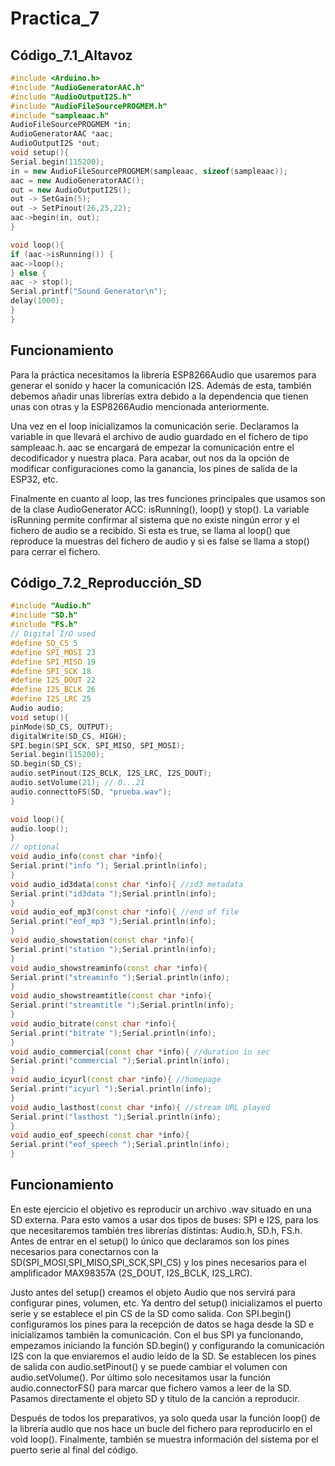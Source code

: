 # Practica_7

## Código_7.1_Altavoz
```cpp
#include <Arduino.h>
#include "AudioGeneratorAAC.h"
#include "AudioOutputI2S.h"
#include "AudioFileSourcePROGMEM.h"
#include "sampleaac.h"
AudioFileSourcePROGMEM *in;
AudioGeneratorAAC *aac;
AudioOutputI2S *out;
void setup(){
Serial.begin(115200);
in = new AudioFileSourcePROGMEM(sampleaac, sizeof(sampleaac));
aac = new AudioGeneratorAAC();
out = new AudioOutputI2S();
out -> SetGain(5);
out -> SetPinout(26,25,22);
aac->begin(in, out);
}

void loop(){
if (aac->isRunning()) {
aac->loop();
} else {
aac -> stop();
Serial.printf("Sound Generator\n");
delay(1000);
}
}
```
## Funcionamiento
Para la práctica necesitamos la librería ESP8266Audio que usaremos para generar el sonido y hacer la comunicación I2S. Además de esta, también debemos añadir unas librerías extra debido a la dependencia que tienen unas con otras y la ESP8266Audio mencionada anteriormente.

Una vez en el loop inicializamos la comunicación serie. Declaramos la variable in que llevará el archivo de audio guardado en el fichero de tipo sampleaac.h.  aac se encargará de empezar la comunicación entre el decodificador y nuestra placa. Para acabar, out nos da la opción de modificar configuraciones como la ganancia, los pines de salida de la ESP32, etc.

Finalmente en cuanto al loop, las tres funciones principales que usamos son de la clase AudioGenerator ACC: isRunning(), loop() y stop(). La variable isRunning permite confirmar al sistema que no existe ningún error y el fichero de audio se a recibido. Si esta es true, se llama al loop() que reproduce la muestras del fichero de audio y si es false se llama a stop() para cerrar el fichero.

## Código_7.2_Reproducción_SD
```cpp
#include "Audio.h"
#include "SD.h"
#include "FS.h"
// Digital I/O used
#define SD_CS 5
#define SPI_MOSI 23
#define SPI_MISO 19
#define SPI_SCK 18
#define I2S_DOUT 22
#define I2S_BCLK 26
#define I2S_LRC 25
Audio audio;
void setup(){
pinMode(SD_CS, OUTPUT);
digitalWrite(SD_CS, HIGH);
SPI.begin(SPI_SCK, SPI_MISO, SPI_MOSI);
Serial.begin(115200);
SD.begin(SD_CS);
audio.setPinout(I2S_BCLK, I2S_LRC, I2S_DOUT);
audio.setVolume(21); // 0...21
audio.connecttoFS(SD, "prueba.wav");
}

void loop(){
audio.loop();
}
// optional
void audio_info(const char *info){
Serial.print("info "); Serial.println(info);
}
void audio_id3data(const char *info){ //id3 metadata
Serial.print("id3data ");Serial.println(info);
}
void audio_eof_mp3(const char *info){ //end of file
Serial.print("eof_mp3 ");Serial.println(info);
}
void audio_showstation(const char *info){
Serial.print("station ");Serial.println(info);
}
void audio_showstreaminfo(const char *info){
Serial.print("streaminfo ");Serial.println(info);
}
void audio_showstreamtitle(const char *info){
Serial.print("streamtitle ");Serial.println(info);
}
void audio_bitrate(const char *info){
Serial.print("bitrate ");Serial.println(info);
}
void audio_commercial(const char *info){ //duration in sec
Serial.print("commercial ");Serial.println(info);
}
void audio_icyurl(const char *info){ //homepage
Serial.print("icyurl ");Serial.println(info);
}
void audio_lasthost(const char *info){ //stream URL played
Serial.print("lasthost ");Serial.println(info);
}
void audio_eof_speech(const char *info){
Serial.print("eof_speech ");Serial.println(info);
}
```
## Funcionamiento
En este ejercicio el objetivo es reproducir un archivo .wav situado en una SD externa. Para esto vamos a usar dos tipos de buses: SPI e I2S, para los que necesitaremos también tres librerías distintas: Audio.h, SD.h, FS.h. Antes de entrar en el setup() lo único que declaramos son los pines necesarios para conectarnos con la SD(SPI_MOSI,SPI_MISO,SPI_SCK,SPI_CS) y los pines necesarios para el amplificador MAX98357A (2S_DOUT, I2S_BCLK, I2S_LRC).

Justo antes del setup() creamos el objeto Audio que nos servirá para configurar pines, volumen, etc. Ya dentro del setup() inicializamos el puerto serie y se establece el pin CS de la SD como salida. Con SPI.begin() configuramos los pines para la recepción de datos se haga desde la SD e inicializamos también la comunicación. Con el bus SPI ya funcionando, empezamos iniciando la función SD.begin() y configurando la comunicación I2S con la que enviaremos el audio leído de la SD.  Se establecen los pines de salida con audio.setPinout() y se puede cambiar el volumen con audio.setVolume(). Por último solo necesitamos usar la función audio.connectorFS() para marcar que fichero vamos a leer de la SD. Pasamos directamente el objeto SD y título de la canción a reproducir.

Después de todos los preparativos, ya solo queda usar la función loop() de la librería audio que nos hace un bucle del fichero para reproducirlo en el void loop(). Finalmente, también se muestra información del sistema por el puerto serie al final del código.




